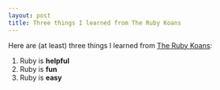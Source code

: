 ```yaml
---
layout: post
title: Three things I learned from The Ruby Koans
---
```


Here are (at least) three things I learned from [The Ruby Koans](http://rubykoans.com/):

  1. Ruby is **helpful**
  2. Ruby is **fun**
  3. Ruby is **easy**


